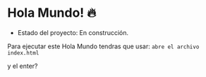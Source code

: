 <h1>Hola Mundo! 🔥</h1>

- Estado del proyecto: En construcción.

Para ejecutar este Hola Mundo tendras que usar:
```abre el archivo index.html```

y el enter?
